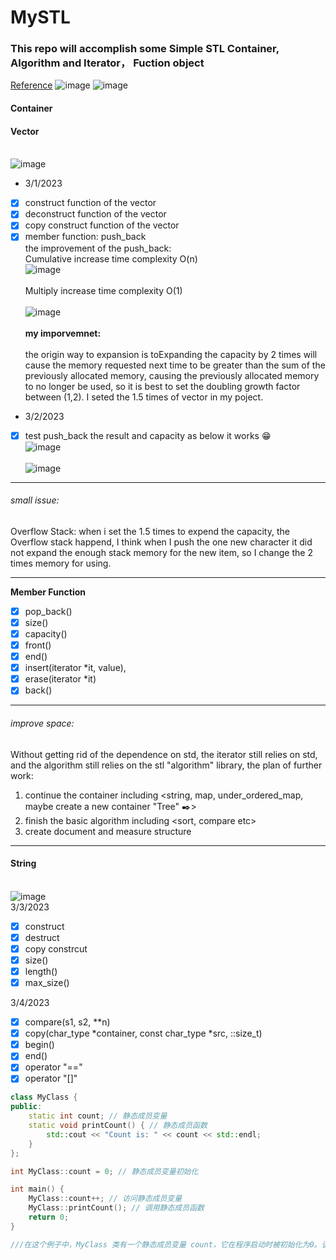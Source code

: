 # MySTL

### This repo will accomplish some Simple STL Container, Algorithm and Iterator， Fuction object
[Reference](https://blog.csdn.net/TowerOs/article/details/103957395)
![image](Image/20200113145457969.png)
![image](Image/20200113170635707.png)

#### Container
#### Vector
</br>![image](Image\vector.png)<br/>
* 3/1/2023
- [x] construct function of the vector
- [x] deconstruct function of the vector
- [x] copy construct function of the vector
- [x] member function: push_back
<br/> the improvement of the push_back: </br>
Cumulative increase time complexity O(n) 
<br/>![image](Image/Cumulative_increase.png)</br>
<br/> Multiply increase time complexity O(1)</br>
<br/> ![image](Image/multiply.png) </br>
<br/> **my imporvemnet:** <br/>
<br/>the origin way to expansion is toExpanding the capacity by 2 times will cause the memory requested next time to be greater than the sum of the previously allocated memory, causing the previously allocated memory to no longer be used, so it is best to set the doubling growth factor between (1,2).
 I seted the 1.5 times of vector in my poject.<br/>

*  3/2/2023
- [x] test push_back the result and capacity as below it works :grin:
<br/>![image](Image/test_push_bcak.png)</br>
<br/>![image](Image/result_push_back.png)</br>
***
###### small issue:
Overflow Stack:
when i set the 1.5 times to expend the capacity, the Overflow stack happend, I think when I push the one new character it did not expand the enough stack memory for the new item, so I change the 2 times memory for using.
***
**Member Function**
- [x] pop_back()
- [x] size()
- [x] capacity() 
- [x] front() 
- [x] end()
- [x] insert(iterator *it, value), 
- [x] erase(iterator *it)
- [x] back()
***
###### improve space:
Without getting rid of the dependence on std, the iterator still relies on std, and the algorithm still relies on the stl "algorithm" library, the plan of
further work:
1. continue the container including <string, map, under_ordered_map, maybe create a new container "Tree" :black_nib:>
2. finish the basic algorithm including <sort, compare etc> 
3. create document and measure structure
***



#### String
</br>![image](Image\string.png)<br/>
3/3/2023
- [x] construct
- [x] destruct
- [x] copy constrcut
- [x] size()
- [x] length()
- [x] max_size()

3/4/2023
- [x] compare(s1, s2, **n)
- [x] copy(char_type *container, const char_type *src, ::size_t)
- [x] begin()
- [x] end()
- [x] operator "=="
- [x] operator "[]"

```c++
class MyClass {
public:
    static int count; // 静态成员变量
    static void printCount() { // 静态成员函数
        std::cout << "Count is: " << count << std::endl;
    }
};

int MyClass::count = 0; // 静态成员变量初始化

int main() {
    MyClass::count++; // 访问静态成员变量
    MyClass::printCount(); // 调用静态成员函数
    return 0;
}

///在这个例子中，MyClass 类有一个静态成员变量 count，它在程序启动时被初始化为0。该类还有一个静态成员函数 printCount()，该函数可以通过类名调用，而不需要创建类的实例。在 main() 函数中，我们通过 MyClass::count 访问静态成员变量，并通过 MyClass::printCount() 调用静态成员函数。由于静态成员与类的实例无关，因此我们无需创建任何 MyClass 的对象即可访问和操作静态成员。
```